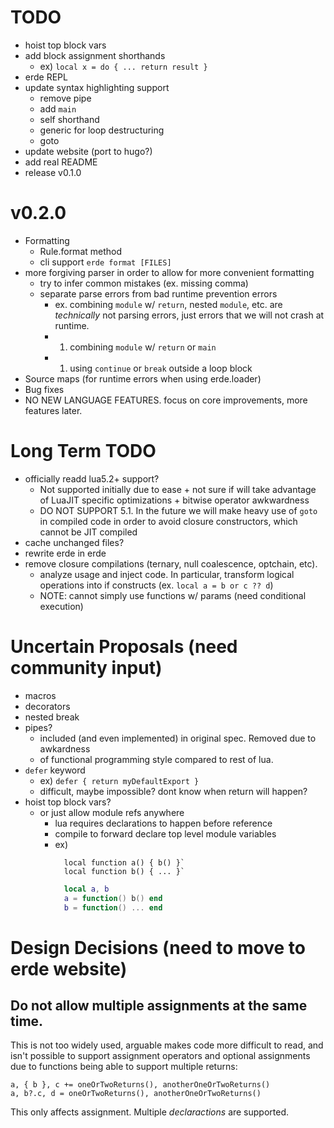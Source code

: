 # TODO

- hoist top block vars
- add block assignment shorthands
  - ex) `local x = do { ... return result }`
- erde REPL
- update syntax highlighting support
  - remove pipe
  - add `main`
  - self shorthand
  - generic for loop destructuring
  - goto
- update website (port to hugo?)
- add real README
- release v0.1.0

# v0.2.0

- Formatting
  - Rule.format method
  - cli support `erde format [FILES]`
- more forgiving parser in order to allow for more convenient formatting
  - try to infer common mistakes (ex. missing comma)
  - separate parse errors from bad runtime prevention errors
    - ex. combining `module` w/ `return`, nested `module`, etc. are _technically_ not parsing errors, just errors that we will not crash at runtime.
    - 1. combining `module` w/ `return` or `main`
    - 1. using `continue` or `break` outside a loop block
- Source maps (for runtime errors when using erde.loader)
- Bug fixes
- NO NEW LANGUAGE FEATURES. focus on core improvements, more features later.

# Long Term TODO

- officially readd lua5.2+ support?
  - Not supported initially due to ease + not sure if will take advantage of
    LuaJIT specific optimizations + bitwise operator awkwardness
  - DO NOT SUPPORT 5.1. In the future we will make heavy use of `goto` in compiled 
    code in order to avoid closure constructors, which cannot be JIT compiled
- cache unchanged files?
- rewrite erde in erde
- remove closure compilations (ternary, null coalescence, optchain, etc).
  - analyze usage and inject code. In particular, transform logical operations into if constructs (ex. `local a = b or c ?? d`)
  - NOTE: cannot simply use functions w/ params (need conditional execution)

# Uncertain Proposals (need community input)

- macros
- decorators
- nested break
- pipes?
  - included (and even implemented) in original spec. Removed due to awkardness
  - of functional programming style compared to rest of lua.
- `defer` keyword
  - ex) `defer { return myDefaultExport }`
  - difficult, maybe impossible? dont know when return will happen?
- hoist top block vars?
  - or just allow module refs anywhere
    - lua requires declarations to happen before reference
    - compile to forward declare top level module variables
    - ex) 
      ```erde
        local function a() { b() }`
        local function b() { ... }`
      ```
      ```lua
        local a, b
        a = function() b() end
        b = function() ... end
      ```

# Design Decisions (need to move to erde website)

## Do not allow multiple assignments at the same time.

This is not too widely used, arguable makes code more difficult to read, and 
isn't possible to support assignment operators and optional assignments due to
functions being able to support multiple returns:

```erde
a, { b }, c += oneOrTwoReturns(), anotherOneOrTwoReturns()
a, b?.c, d = oneOrTwoReturns(), anotherOneOrTwoReturns()
```

This only affects assignment. Multiple _declaractions_ are supported.

